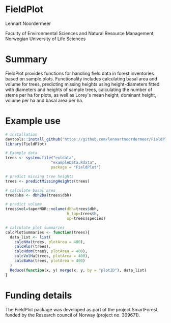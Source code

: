 # FieldPlot
Lennart Noordermeer 

Faculty of Environmental Sciences and Natural Resource Management, Norwegian University of Life Sciences

# Summary

FieldPlot provides functions for handling field data in forest inventories based on sample plots. Functionality includes calculating basal area and volume for trees, predicting missing heights using height-diameters fitted with diameters and heights of sample trees, calculating the number of stems per ha for plots, as well as Lorey's mean height, dominant height, volume per ha and basal area per ha.  


# Example use
```r
# installation
devtools::install_github("https://github.com/lennartnoordermeer/FieldPlot")
library(FieldPlot)

# Example data
trees <- system.file("extdata",
                    "exampleData.Rdata",
                    package = "FieldPlot")

# predict missing tree heights
trees <- predictMissingHeights(trees)

# calculate basal area
trees$ba <- dbh2ba(trees$dbh)

# predict volume
trees$vol=taperNOR::volume(dbh=trees$dbh,
                           h_top=trees$h,
                           sp=trees$species)

# calculate plot summaries
calcPlotSummaries <- function(trees){
  data_list <- list(
    calcNHa(trees, plotArea = 400),
    calcHlor(trees),
    calcHdom(trees, plotArea = 400),
    calcVolHa(trees, plotArea = 400),
    calcBaHa(trees, plotArea = 400)
  )
  Reduce(function(x, y) merge(x, y, by = "plotID"), data_list)
}

```
# Funding details

The FieldPlot package was developed as part of the project SmartForest, funded by the Research council of Norway (project no. 309671). 
